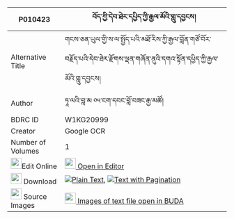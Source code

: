 |P010423|བོད་ཀྱི་དེབ་ཐེར་དཔྱིད་ཀྱི་རྒྱལ་མོའི་གླུ་དབྱངས། 
| --- | --- 
|Alternative Title |གངས་ཅན་ཡུལ་གྱི་ས་ལ་སྤྱོད་པའི་མཐོ་རིས་ཀྱི་རྒྱལ་བློན་གཙོ་བོར་བརྗོད་པའི་དེབ་ཐེར་རྫོགས་ལྡན་གཞོན་ནུའི་དགའ་སྟོན་དཔྱིད་ཀྱི་རྒྱལ་མོའི་གླུ་དབྱངས།
|Author| ཏཱ་ལའི་བླ་མ ༠༥་ངག་དབང་བློ་བཟང་རྒྱ་མཚོ།
|BDRC ID | W1KG20999
|Creator | Google OCR
|Number of Volumes| 1
|<img width="25" src="https://img.icons8.com/color/25/000000/edit-property.png">Edit Online| [<img width="25" src="https://avatars.githubusercontent.com/u/45091458?s=200&v=4"> Open in Editor](http://editor.openpecha.org/P010423)
|<img width="25" src="https://img.icons8.com/fluent/48/000000/download-2.png"/>  Download | [![](https://img.icons8.com/color/20/000000/txt.png)Plain Text](https://github.com/Openpecha/P010423/releases/download/v1/bo_kyi_debter_chi_kyi_gyalmo_i_plain_P010423.zip), [![](https://img.icons8.com/color/20/000000/txt.png)Text with Pagination](https://github.com/Openpecha/P010423/releases/download/v1/bo_kyi_debter_chi_kyi_gyalmo_i_pages_P010423.zip)
|<img width="25" src="https://img.icons8.com/plasticine/100/000000/pictures-folder.png"/>  Source Images | [<img width="25" src="https://library.bdrc.io/icons/BUDA-small.svg"> Images of text file open in BUDA](https://library.bdrc.io/show/bdr:W1KG20999)